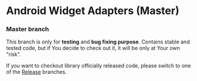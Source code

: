Android Widget Adapters (Master)
===============

### Master branch ###
This branch is only for **testing** and **bug fixing purpose**. Contains stable and tested code, but if You decide to check out it, it will be only at Your own "risk".

If you want to checkout library officially released code, please switch to one of the <a href="https://github.com/Wolf-ITechnologies/android_widget_adapters/tree/release" title="Officially released code">Release</a> branches.